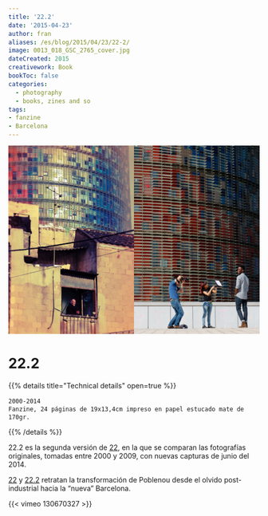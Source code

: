```yaml
---
title: '22.2'
date: '2015-04-23'
author: fran
aliases: /es/blog/2015/04/23/22-2/
image: 0013_018_GSC_2765_cover.jpg
dateCreated: 2015
creativework: Book
bookToc: false
categories:
  - photography
  - books, zines and so
tags:
- fanzine 
- Barcelona
---
```

![0013_018_GSC_2765_cover.jpg](0013_018_GSC_2765_cover.jpg)
# 22.2

{{% details title="Technical details" open=true %}}
````
2000-2014
Fanzine, 24 páginas de 19x13,4cm impreso en papel estucado mate de 170gr.
````
{{% /details %}}

22.2 es la segunda versión de <a href="http://fransimo.info/#22">22</a>, en la que se comparan las fotografías
originales, tomadas entre 2000 y 2009, con nuevas capturas de junio del 2014.

<a href="http://fransimo.info/blog/2010/01/14/22/">22</a> y <a href="http://fransimo.info/blog/2010/01/14/22/">22.2</a>
retratan la transformación de Poblenou desde el olvido post-industrial hacia la “nueva” Barcelona.

{{< vimeo 130670327 >}}

